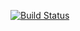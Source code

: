 [![Build Status](https://travis-ci.org/Imabigcookie/QuickSort.svg?branch=master)](https://travis-ci.org/Imabigcookie/QuickSort)
